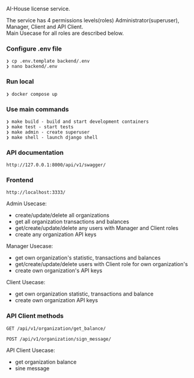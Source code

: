 AI-House license service.

The service has 4 permissions levels(roles) Administrator(superuser), Manager,
Client and API Client. <br>Main Usecase for all roles are described below.

### Configure .env file
```
❯ cp .env.template backend/.env
❯ nano backend/.env
```

### Run local 
```
❯ docker compose up
```

### Use main commands
```
❯ make build - build and start development containers
❯ make test - start tests
❯ make admin - create superuser
❯ make shell - launch django shell
```

### API documentation
```
http://127.0.0.1:8000/api/v1/swagger/
```

### Frontend
```
http://localhost:3333/
```
Admin Usecase:
- create/update/delete all organizations
- get all organization transactions and balances
- get/create/update/delete any users with Manager and Client roles
- create any organization API keys

Manager Usecase:
- get own organization's statistic, transactions and balances
- get/create/update/delete users with Client role for own organization's
- create own organization's API keys

Client Usecase:
- get own organization statistic, transactions and balance
- create own organization API keys

### API Client methods
```
GET /api/v1/organization/get_balance/
```
```
POST /api/v1/organization/sign_message/
```

API Client Usecase:
- get organization balance
- sine message

